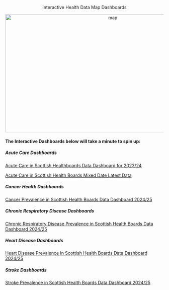 <p align="center">Interactive Health Data Map Dashboards</p>

<p align="center">
  <img width="668" height="375" alt="map" src="https://github.com/user-attachments/assets/1603fb35-8773-489a-89b4-30564abfdef3" />
</p>

#### The Interactive Dashboards below will take a minute to spin up:

##### Acute Care Dashboards

[Acute Care in Scottish Healthboards Data Dashboard for 2023/24](https://health-map.onrender.com/)

[Acute Care in Scottish Health Boards Mixed Date Latest Data](https://latest-health.onrender.com/)

##### Cancer Health Dashboards

[Cancer Prevalence in Scottish Health Boards Data Dashboard 2024/25](https://cancer-health.onrender.com/)

##### Chronic Respiratory Disease Dashboards

[Chronic Respiratory Disease Prevalence in Scottish Health Boards Data Dashboard 2024/25](https://respiratory-health.onrender.com/)

##### Heart Disease Dashboards

[Heart Disease Prevalence in Scottish Health Boards Data Dashboard 2024/25](https://heart-health-wdy8.onrender.com/)

##### Stroke Dashboards

[Stroke Prevalence in Scottish Health Boards Data Dashboard 2024/25](https://stroke-health.onrender.com/)



